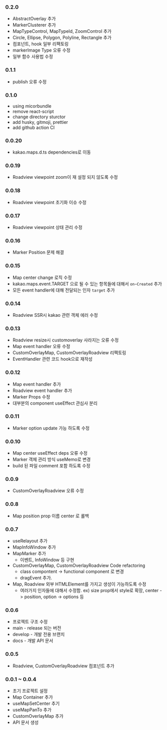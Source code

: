 ### 0.2.0

- AbstractOverlay 추가
- MarkerClusterer 추가
- MapTypeControl, MapTypeId, ZoomControl 추가
- Circle, Ellipse, Polygon, Polyline, Rectangle 추가
- 컴포넌트, hook 일부 리팩토링
- markerImage Type 오류 수정
- 일부 함수 사용법 수정

### 0.1.1

- publish 오류 수정

### 0.1.0

- using micorbundle
- remove react-script
- change directory sturctor
- add husky, gitmoji, prettier
- add github action CI

### 0.0.20

- kakao.maps.d.ts dependencies로 이동

### 0.0.19

- Roadview viewpoint zoom이 재 설정 되지 않도록 수정

### 0.0.18

- Roadview viewpoint 초기화 이슈 수정

### 0.0.17

- Roadview viewpoint 상태 관리 수정

### 0.0.16

- Marker Position 문제 해결

### 0.0.15

- Map center change 로직 수정
- kakao.maps.event.TARGET 으로 될 수 있는 항목들에 대해서 `on~Created` 추가
- 모든 event handler에 대해 전달되는 인자 `target` 추가

### 0.0.14

- Roadview SSR시 kakao 관련 객체 에러 수정

### 0.0.13

- Roadview resize시 customoverlay 사라지는 오류 수정
- Map event handler 오류 수정
- CustomOverlayMap, CustomOverlayRoadview 리팩토링
- EventHandler 관련 코드 hook으로 재작성

### 0.0.12

- Map event handler 추가
- Roadview event handler 추가
- Marker Props 수정
- 대부분의 component useEffect 관심사 분리

### 0.0.11

- Marker option update 가능 하도록 수정

### 0.0.10

- Map center useEffect deps 오류 수정
- Marker 객체 관리 방식 useMemo로 변경
- build 된 파일 comment 포함 하도록 수정

### 0.0.9

- CustomOverlayRoadview 오류 수정

### 0.0.8

- Map position prop 이름 center 로 롤백

### 0.0.7

- useRelayout 추가
- MapInfoWindow 추가
- MapMarker 추가
  - 이벤트, InfoWindow 등 구현
- CustomOverlayMap, CustomOverlayRoadview Code refactoring
  - class compontent -> functional component 로 변경
  - dragEvent 추가.
- Map, Roadview 외부 HTMLElement를 가지고 생성이 가능하도록 수정
  - 여러가지 인자들에 대해서 수정함. ex) size prop에서 style로 확장, center -> position, option -> options 등

### 0.0.6

- 프로젝트 구조 수정
- main - release 되는 버전
- develop - 개발 전용 브랜치
- docs - 개발 API 문서

### 0.0.5

- Roadview, CustomOverlayRoadview 컴포넌트 추가

### 0.0.1 ~ 0.0.4

- 초기 프로젝트 설정
- Map Container 추가
- useMapSetCenter 추기
- useMapPanTo 추가
- CustomOverlayMap 추가
- API 문서 생성
